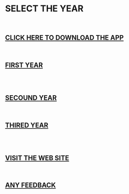 <html>
<head>
<link rel="stylesheet" href="index.css">
</head>
<body>
     <h1> SELECT THE YEAR </h1>
    <br>
    <a href="app-debug (1).apk"> <h2> CLICK HERE TO DOWNLOAD THE APP </h2></a>
     <br>
    <a href="1r.html"> <h2> FIRST YEAR  </h2></a>
     <br>
     <br>
     <a href="2r.html"> <h2> SECOUND YEAR  </h2></a>
     <br>
     <a href="3r.html"> <h2> THIRED YEAR </h2></a>
     <br>
     <br>
     <a href="https://myresult.github.io/rank/"> <h2> VISIT THE WEB SITE </h2></a>
     <br>
  <a href="mailto:lakshmikanthkcse@gmail.com"> <h2> ANY FEEDBACK <br> </h2></a>
     <br>
</body>
</html>
